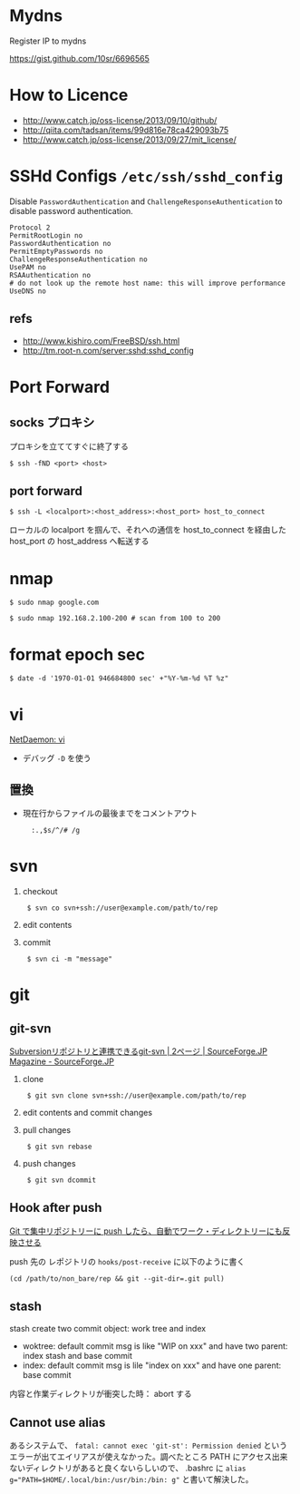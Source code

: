 Mydns
=====

Register IP to mydns

<https://gist.github.com/10sr/6696565>



How to Licence
==============

* <http://www.catch.jp/oss-license/2013/09/10/github/>
* <http://qiita.com/tadsan/items/99d816e78ca429093b75>
* <http://www.catch.jp/oss-license/2013/09/27/mit_license/>



SSHd Configs `/etc/ssh/sshd_config`
===========

Disable `PasswordAuthentication` and `ChallengeResponseAuthentication` to
disable password authentication.


    Protocol 2
    PermitRootLogin no
    PasswordAuthentication no
    PermitEmptyPasswords no
    ChallengeResponseAuthentication no
    UsePAM no
    RSAAuthentication no
    # do not look up the remote host name: this will improve performance
    UseDNS no


refs
----

* <http://www.kishiro.com/FreeBSD/ssh.html>
* <http://tm.root-n.com/server:sshd:sshd_config>



Port Forward
============


socks プロキシ
--------------

プロキシを立ててすぐに終了する

    $ ssh -fND <port> <host>


port forward
------------

    $ ssh -L <localport>:<host_address>:<host_port> host_to_connect

ローカルの localport を掴んで、それへの通信を host_to_connect を経由した host_port の host_address
へ転送する


nmap
====

    $ sudo nmap google.com

    $ sudo nmap 192.168.2.100-200 # scan from 100 to 200




format epoch sec
================

    $ date -d '1970-01-01 946684800 sec' +"%Y-%m-%d %T %z"

vi
===

[NetDaemon: vi](http://www.srs.ne.jp/~north/netdaemon/vi.html)

* デバッグ
    `-D` を使う

置換
----

* 現在行からファイルの最後までをコメントアウト

        :.,$s/^/# /g

svn
===

1. checkout

        $ svn co svn+ssh://user@example.com/path/to/rep

2. edit contents

3. commit

        $ svn ci -m "message"



git
===


git-svn
-------

[Subversionリポジトリと連携できるgit-svn | 2ページ | SourceForge.JP Magazine - SourceForge.JP](http://sourceforge.jp/magazine/09/03/26/0834222/2)

1. clone

        $ git svn clone svn+ssh://user@example.com/path/to/rep

2. edit contents and commit changes

4. pull changes

        $ git svn rebase

4. push changes

        $ git svn dcommit


Hook after push
---------------

[Git で集中リポジトリーに push したら、自動でワーク・ディレクトリーにも反映させる](http://at-aka.blogspot.jp/2009/05/git-push.html)

push 先の レポジトリの `hooks/post-receive` に以下のように書く

    (cd /path/to/non_bare/rep && git --git-dir=.git pull)


stash
-----

stash create two commit object: work tree and index

* woktree: default commit msg is like "WIP on xxx" and have two parent: index stash and
 base commit
* index: default commit msg is lile "index on xxx" and have one parent: base commit

内容と作業ディレクトリが衝突した時： abort する



Cannot use alias
----------------

あるシステムで、 `fatal: cannot exec 'git-st': Permission denied` というエラーが出てエイリアスが使えなかった。調べたところ PATH にアクセス出来ないディレクトリがあると良くないらしいので、 .bashrc に 
`alias g="PATH=$HOME/.local/bin:/usr/bin:/bin: g"` と書いて解決した。
